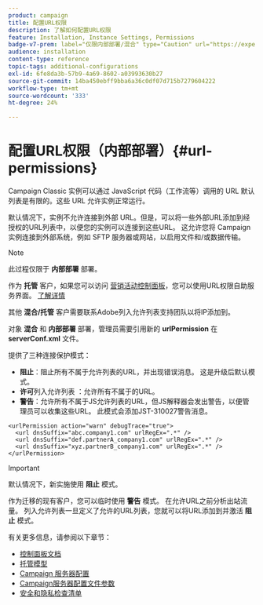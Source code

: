 ```yaml
---
product: campaign
title: 配置URL权限
description: 了解如何配置URL权限
feature: Installation, Instance Settings, Permissions
badge-v7-prem: label="仅限内部部署/混合" type="Caution" url="https://experienceleague.adobe.com/docs/campaign-classic/using/installing-campaign-classic/architecture-and-hosting-models/hosting-models-lp/hosting-models.html?lang=zh-Hans" tooltip="仅适用于内部部署和混合部署"
audience: installation
content-type: reference
topic-tags: additional-configurations
exl-id: 6fe8da3b-57b9-4a69-8602-a03993630b27
source-git-commit: 14ba450ebff9bba6a36c0df07d715b7279604222
workflow-type: tm+mt
source-wordcount: '333'
ht-degree: 24%

---
```


# 配置URL权限（内部部署）{#url-permissions}



Campaign Classic 实例可以通过 JavaScript 代码（工作流等）调用的 URL 默认列表是有限的。这些 URL 允许实例正常运行。

默认情况下，实例不允许连接到外部 URL。但是，可以将一些外部URL添加到经授权的URL列表中，以便您的实例可以连接到这些URL。 这允许您将 Campaign 实例连接到外部系统，例如 SFTP 服务器或网站，以启用文件和/或数据传输。

>[!NOTE]
>
>此过程仅限于 **内部部署** 部署。
>
>作为 **托管** 客户，如果您可以访问 [营销活动控制面板](https://experienceleague.adobe.com/docs/control-panel/using/control-panel-home.html?lang=zh-Hans)，您可以使用URL权限自助服务界面。 [了解详情](https://experienceleague.adobe.com/docs/control-panel/using/instances-settings/url-permissions.html?lang=zh-Hans)
>
>其他 **混合/托管** 客户需要联系Adobe列入允许列表支持团队以将IP添加到。
>

对象 **混合** 和 **内部部署** 部署，管理员需要引用新的 **urlPermission** 在 **serverConf.xml** 文件。


提供了三种连接保护模式：

* **阻止**：阻止所有不属于允许列表的URL，并出现错误消息。 这是升级后默认模式。
* **许可**&#x200B;列入允许列表 ：允许所有不属于的URL。
* **警告**：允许所有不属于JS允许列表的URL，但JS解释器会发出警告，以便管理员可以收集这些URL。 此模式会添加JST-310027警告消息。

```
<urlPermission action="warn" debugTrace="true">
  <url dnsSuffix="abc.company1.com" urlRegEx=".*" />
  <url dnsSuffix="def.partnerA_company1.com" urlRegEx=".*" />
  <url dnsSuffix="xyz.partnerB_company1.com" urlRegEx=".*" />
</urlPermission>
```

>[!IMPORTANT]
>
>默认情况下，新实施使用 **阻止** 模式。
>
>作为迁移的现有客户，您可以临时使用 **警告** 模式。 在允许URL之前分析出站流量。 列入允许列表一旦定义了允许的URL列表，您就可以将URL添加到并激活 **阻止** 模式。

有关更多信息，请参阅以下章节：

* [控制面板文档](https://experienceleague.adobe.com/docs/control-panel/using/control-panel-home.html?lang=zh-Hans)
* [托管模型](hosting-models.md)
* [Campaign 服务器配置](configuring-campaign-server.md)
* [Campaign服务器配置文件参数](the-server-configuration-file.md)
* [安全和隐私检查清单](get-started-security-privacy.md)
